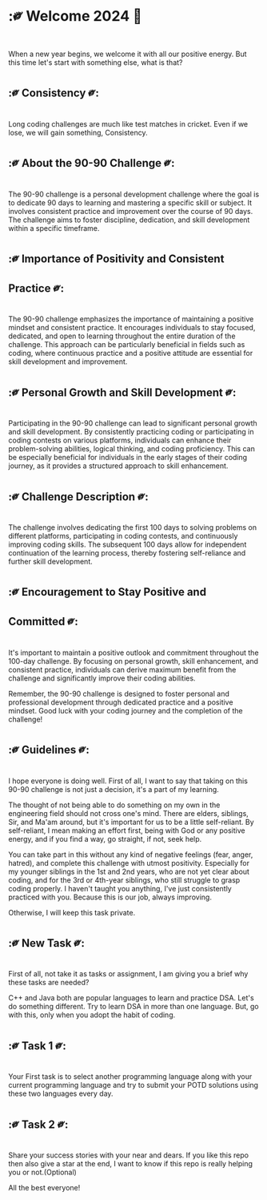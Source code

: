 # :༗ Welcome 2024 🎉

When a new year begins, we welcome it with all our positive energy.
But this time let's start with something else, what is that? 

## :༗ Consistency ༗:
Long coding challenges are much like test matches in cricket.
Even if we lose, we will gain something, Consistency.

## :༗ About the 90-90 Challenge ༗:

The 90-90 challenge is a personal development challenge where the goal is to dedicate 90 days to learning and mastering a specific skill or subject. It involves consistent practice and improvement over the course of 90 days. The challenge aims to foster discipline, dedication, and skill development within a specific timeframe.

## :༗ Importance of Positivity and Consistent Practice ༗:

The 90-90 challenge emphasizes the importance of maintaining a positive mindset and consistent practice. It encourages individuals to stay focused, dedicated, and open to learning throughout the entire duration of the challenge. This approach can be particularly beneficial in fields such as coding, where continuous practice and a positive attitude are essential for skill development and improvement.

## :༗ Personal Growth and Skill Development ༗:

Participating in the 90-90 challenge can lead to significant personal growth and skill development. By consistently practicing coding or participating in coding contests on various platforms, individuals can enhance their problem-solving abilities, logical thinking, and coding proficiency. This can be especially beneficial for individuals in the early stages of their coding journey, as it provides a structured approach to skill enhancement.

##  :༗ Challenge Description ༗:
The challenge involves dedicating the first 100 days to solving problems on different platforms, participating in coding contests, and continuously improving coding skills. The subsequent 100 days allow for independent continuation of the learning process, thereby fostering self-reliance and further skill development.

##  :༗ Encouragement to Stay Positive and Committed ༗:

It's important to maintain a positive outlook and commitment throughout the 100-day challenge. By focusing on personal growth, skill enhancement, and consistent practice, individuals can derive maximum benefit from the challenge and significantly improve their coding abilities.

Remember, the 90-90 challenge is designed to foster personal and professional development through dedicated practice and a positive mindset. Good luck with your coding journey and the completion of the challenge!


##  :༗ Guidelines ༗:

I hope everyone is doing well. First of all, I want to say that taking on this 90-90 challenge is not just a decision, it's a part of my learning.

The thought of not being able to do something on my own in the engineering field should not cross one's mind. There are elders, siblings, Sir, and Ma'am around, but it's important for us to be a little self-reliant. By self-reliant, I mean making an effort first, being with God or any positive energy, and if you find a way, go straight, if not, seek help.

You can take part in this without any kind of negative feelings (fear, anger, hatred), and complete this challenge with utmost positivity. Especially for my younger siblings in the 1st and 2nd years, who are not yet clear about coding, and for the 3rd or 4th-year siblings, who still struggle to grasp coding properly. I haven't taught you anything, I've just consistently practiced with you. Because this is our job, always improving.

Otherwise, I will keep this task private.



## :༗ New Task ༗:

First of all, not take it as tasks or assignment, I am giving you a brief why these tasks are needed?

C++ and Java both are popular languages to learn and practice DSA. Let's do something different. 
Try to learn DSA in more than one language. But, go with this, only when you adopt the habit of coding.


## :༗ Task 1 ༗:

Your First task is to select another programming language along with your current programming language and try to submit your POTD solutions using these two languages every day.  


## :༗ Task 2 ༗:  
Share your success stories with your near and dears. 
If you like this repo then also give a star at the end, I want to know if this repo is really helping you or not.(Optional)

All the best everyone! 





